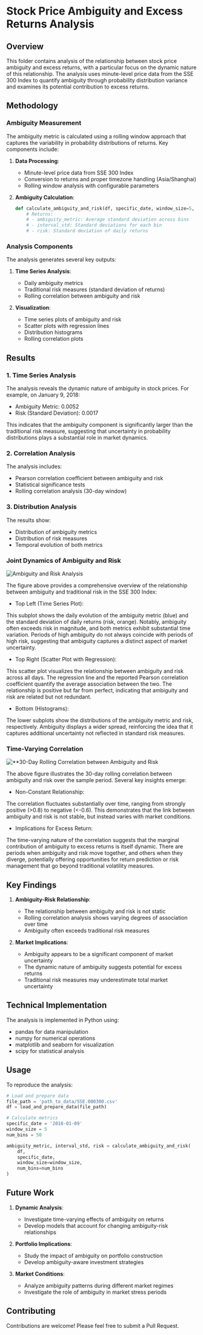 # Stock Price Ambiguity and Excess Returns Analysis

## Overview

This folder contains analysis of the relationship between stock price ambiguity and excess returns, with a particular focus on the dynamic nature of this relationship. The analysis uses minute-level price data from the SSE 300 Index to quantify ambiguity through probability distribution variance and examines its potential contribution to excess returns.

## Methodology

### Ambiguity Measurement

The ambiguity metric is calculated using a rolling window approach that captures the variability in probability distributions of returns. Key components include:

1. **Data Processing**:

   - Minute-level price data from SSE 300 Index
   - Conversion to returns and proper timezone handling (Asia/Shanghai)
   - Rolling window analysis with configurable parameters
2. **Ambiguity Calculation**:

   ```python
   def calculate_ambiguity_and_risk(df, specific_date, window_size=5, num_bins=20):
       # Returns:
       # - ambiguity_metric: Average standard deviation across bins
       # - interval_std: Standard deviations for each bin
       # - risk: Standard deviation of daily returns
   ```

### Analysis Components

The analysis generates several key outputs:

1. **Time Series Analysis**:

   - Daily ambiguity metrics
   - Traditional risk measures (standard deviation of returns)
   - Rolling correlation between ambiguity and risk
2. **Visualization**:

   - Time series plots of ambiguity and risk
   - Scatter plots with regression lines
   - Distribution histograms
   - Rolling correlation plots

## Results

### 1. Time Series Analysis

The analysis reveals the dynamic nature of ambiguity in stock prices. For example, on January 9, 2018:

- Ambiguity Metric: 0.0052
- Risk (Standard Deviation): 0.0017

This indicates that the ambiguity component is significantly larger than the traditional risk measure, suggesting that uncertainty in probability distributions plays a substantial role in market dynamics.

### 2. Correlation Analysis

The analysis includes:

- Pearson correlation coefficient between ambiguity and risk
- Statistical significance tests
- Rolling correlation analysis (30-day window)

### 3. Distribution Analysis

The results show:

- Distribution of ambiguity metrics
- Distribution of risk measures
- Temporal evolution of both metrics

### Joint Dynamics of Ambiguity and Risk

![Ambiguity and Risk Analysis](fig/ambiguity_risk_analysis.png)

The figure above provides a comprehensive overview of the relationship between ambiguity and traditional risk in the SSE 300 Index:

* Top Left (Time Series Plot):

This subplot shows the daily evolution of the ambiguity metric (blue) and the standard deviation of daily returns (risk, orange). Notably, ambiguity often exceeds risk in magnitude, and both metrics exhibit substantial time variation. Periods of high ambiguity do not always coincide with periods of high risk, suggesting that ambiguity captures a distinct aspect of market uncertainty.

* Top Right (Scatter Plot with Regression):

This scatter plot visualizes the relationship between ambiguity and risk across all days. The regression line and the reported Pearson correlation coefficient quantify the average association between the two. The relationship is positive but far from perfect, indicating that ambiguity and risk are related but not redundant.

* Bottom (Histograms):

The lower subplots show the distributions of the ambiguity metric and risk, respectively. Ambiguity displays a wider spread, reinforcing the idea that it captures additional uncertainty not reflected in standard risk measures.

### Time-Varying Correlation

![**30-Day Rolling Correlation between Ambiguity and Risk](fig/rolling_correlation.png)

The above figure illustrates the 30-day rolling correlation between ambiguity and risk over the sample period. Several key insights emerge:

* Non-Constant Relationship:

The correlation fluctuates substantially over time, ranging from strongly positive (>0.8) to negative (<-0.6). This demonstrates that the link between ambiguity and risk is not stable, but instead varies with market conditions.

* Implications for Excess Return:

The time-varying nature of the correlation suggests that the marginal contribution of ambiguity to excess returns is itself dynamic. There are periods when ambiguity and risk move together, and others when they diverge, potentially offering opportunities for return prediction or risk management that go beyond traditional volatility measures.

## Key Findings

1. **Ambiguity-Risk Relationship**:

   - The relationship between ambiguity and risk is not static
   - Rolling correlation analysis shows varying degrees of association over time
   - Ambiguity often exceeds traditional risk measures
2. **Market Implications**:

   - Ambiguity appears to be a significant component of market uncertainty
   - The dynamic nature of ambiguity suggests potential for excess returns
   - Traditional risk measures may underestimate total market uncertainty

## Technical Implementation

The analysis is implemented in Python using:

- pandas for data manipulation
- numpy for numerical operations
- matplotlib and seaborn for visualization
- scipy for statistical analysis

## Usage

To reproduce the analysis:

```python
# Load and prepare data
file_path = 'path_to_data/SSE.000300.csv'
df = load_and_prepare_data(file_path)

# Calculate metrics
specific_date = '2018-01-09'
window_size = 5
num_bins = 50

ambiguity_metric, interval_std, risk = calculate_ambiguity_and_risk(
    df, 
    specific_date, 
    window_size=window_size, 
    num_bins=num_bins
)
```

## Future Work

1. **Dynamic Analysis**:

   - Investigate time-varying effects of ambiguity on returns
   - Develop models that account for changing ambiguity-risk relationships
2. **Portfolio Implications**:

   - Study the impact of ambiguity on portfolio construction
   - Develop ambiguity-aware investment strategies
3. **Market Conditions**:

   - Analyze ambiguity patterns during different market regimes
   - Investigate the role of ambiguity in market stress periods

## Contributing

Contributions are welcome! Please feel free to submit a Pull Request.
